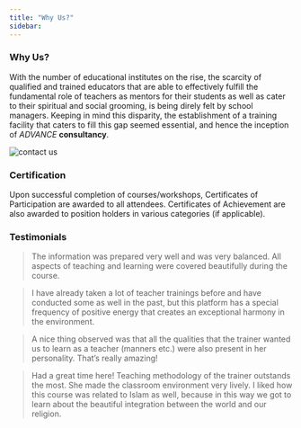 ```yaml
---
title: "Why Us?"
sidebar:
---
```


### Why Us?

With the number of educational institutes on the rise, the scarcity of qualified and trained educators that are able to effectively fulfill the fundamental role of teachers as mentors for their students as well as cater to their spiritual and social grooming, is being direly felt by school managers. Keeping in mind this disparity, the establishment of a training facility that caters to fill this gap seemed essential, and hence the inception of *ADVANCE* **consultancy**.

![contact us](/img/image(8).png)

### Certification

Upon successful completion of courses/workshops, Certificates of Participation are awarded to all attendees. Certificates of Achievement are also awarded to position holders in various categories (if applicable).

### Testimonials

> The information was prepared very well and was very balanced. All aspects of teaching and learning were covered beautifully during the course.

> I have already taken a lot of teacher trainings before and have conducted some as well in the past, but this platform has a special frequency of positive energy that creates an exceptional harmony in the environment.

> A nice thing observed was that all the qualities that the trainer wanted us to learn as a teacher (manners etc.) were also present in her personality. That’s really amazing!

> Had a great time here! Teaching methodology of the trainer outstands the most. She made the classroom environment very lively. I liked how this course was related to Islam as well, because in this way we got to learn about the beautiful integration between the world and our religion.